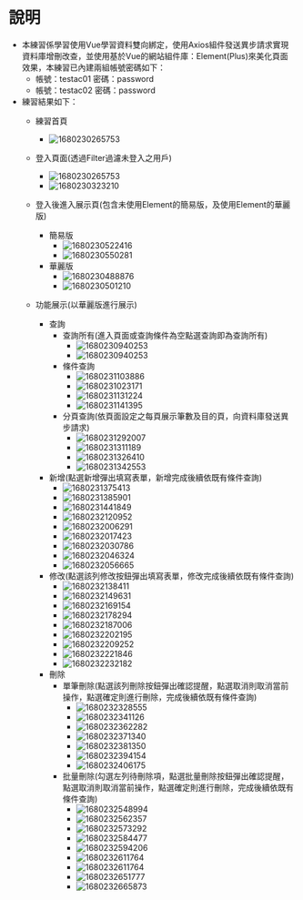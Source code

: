 # 說明

* 本練習係學習使用Vue學習資料雙向綁定，使用Axios組件發送異步請求實現資料庫增刪改查，並使用基於Vue的網站組件庫：Element(Plus)來美化頁面效果，本練習已內建兩組帳號密碼如下：
  * 帳號：testac01 密碼：password
  * 帳號：testac02 密碼：password
* 練習結果如下：
  * 練習首頁

    * ![1680230265753](image/readme/1680230239470.png)
  * 登入頁面(透過Filter過濾未登入之用戶)

    * ![1680230265753](image/readme/1680230265753.png)
    * ![1680230323210](image/readme/1680230323210.png)
  * 登入後進入展示頁(包含未使用Element的簡易版，及使用Element的華麗版)

    * 簡易版
      * ![1680230522416](image/readme/1680230522416.png)
      * ![1680230550281](image/readme/1680230550281.png)
    * 華麗版
      * ![1680230488876](image/readme/1680230488876.png)
      * ![1680230501210](image/readme/1680230501210.png)
  * 功能展示(以華麗版進行展示)

    * 查詢
      * 查詢所有(進入頁面或查詢條件為空點選查詢即為查詢所有)
        * ![1680230940253](image/readme/1680230929863.png)
        * ![1680230940253](image/readme/1680230940253.png)
      * 條件查詢
        * ![1680231103886](image/readme/1680231103886.png)
        * ![1680231023171](image/readme/1680231023171.png)
        * ![1680231131224](image/readme/1680231131224.png)
        * ![1680231141395](image/readme/1680231141395.png)
      * 分頁查詢(依頁面設定之每頁展示筆數及目的頁，向資料庫發送異步請求)
        * ![1680231292007](image/readme/1680231292007.png)
        * ![1680231311189](image/readme/1680231311189.png)
        * ![1680231326410](image/readme/1680231326410.png)
        * ![1680231342553](image/readme/1680231342553.png)
    * 新增(點選新增彈出填寫表單，新增完成後續依既有條件查詢)
      * ![1680231375413](image/readme/1680231375413.png)
      * ![1680231385901](image/readme/1680231385901.png)
      * ![1680231441849](image/readme/1680231441849.png)
      * ![1680232120952](image/readme/1680232120952.png)
      * ![1680232006291](image/readme/1680232006291.png)
      * ![1680232017423](image/readme/1680232017423.png)
      * ![1680232030786](image/readme/1680232030786.png)
      * ![1680232046324](image/readme/1680232046324.png)
      * ![1680232056665](image/readme/1680232056665.png)
    * 修改(點選該列修改按鈕彈出填寫表單，修改完成後續依既有條件查詢)
      * ![1680232138411](image/readme/1680232138411.png)
      * ![1680232149631](image/readme/1680232149631.png)
      * ![1680232169154](image/readme/1680232169154.png)
      * ![1680232178294](image/readme/1680232178294.png)
      * ![1680232187006](image/readme/1680232187006.png)
      * ![1680232202195](image/readme/1680232202195.png)
      * ![1680232209252](image/readme/1680232209252.png)
      * ![1680232221846](image/readme/1680232221846.png)
      * ![1680232232182](image/readme/1680232232182.png)
    * 刪除
      * 單筆刪除(點選該列刪除按鈕彈出確認提醒，點選取消則取消當前操作，點選確定則進行刪除，完成後續依既有條件查詢)
        * ![1680232328555](image/readme/1680232328555.png)
        * ![1680232341126](image/readme/1680232341126.png)
        * ![1680232362282](image/readme/1680232362282.png)
        * ![1680232371340](image/readme/1680232371340.png)
        * ![1680232381350](image/readme/1680232381350.png)
        * ![1680232394154](image/readme/1680232394154.png)
        * ![1680232406175](image/readme/1680232406175.png)
      * 批量刪除(勾選左列待刪除項，點選批量刪除按鈕彈出確認提醒，點選取消則取消當前操作，點選確定則進行刪除，完成後續依既有條件查詢)
        * ![1680232548994](image/readme/1680232548994.png)
        * ![1680232562357](image/readme/1680232562357.png)
        * ![1680232573292](image/readme/1680232573292.png)
        * ![1680232584477](image/readme/1680232584477.png)
        * ![1680232594206](image/readme/1680232594206.png)
        * ![1680232611764](image/readme/1680232605110.png)
        * ![1680232611764](image/readme/1680232611764.png)
        * ![1680232651777](image/readme/1680232651777.png)
        * ![1680232665873](image/readme/1680232665873.png)
